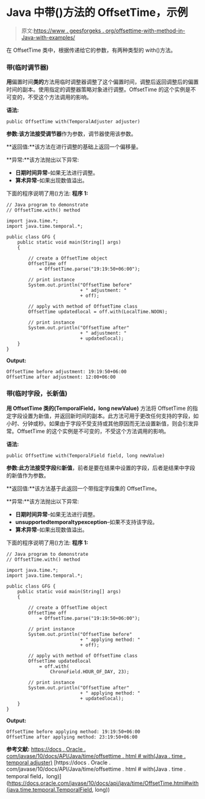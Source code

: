 # Java 中带()方法的 OffsetTime，示例

> 原文:[https://www . geesforgeks . org/offsettime-with-method-in-Java-with-examples/](https://www.geeksforgeeks.org/offsettime-with-method-in-java-with-examples/)

在 OffsetTime 类中，根据传递给它的参数，有两种类型的 with()方法。

### 带(临时调节器)

**用**偏置时间**类的**方法用临时调整器调整了这个偏置时间，调整后返回调整后的偏置时间的副本。使用指定的调整器策略对象进行调整。OffsetTime 的这个实例是不可变的，不受这个方法调用的影响。

**语法:**

```
public OffsetTime with(TemporalAdjuster adjuster)

```

**参数:**该方法接受**调节器**作为参数，调节器使用该参数。

**返回值:**该方法在进行调整的基础上返回一个偏移量。

**异常:**该方法抛出以下异常:

*   **日期时间异常**–如果无法进行调整。
*   **算术异常**–如果出现数值溢出。

下面的程序说明了用()方法:
**程序 1:**

```
// Java program to demonstrate
// OffsetTime.with() method

import java.time.*;
import java.time.temporal.*;

public class GFG {
    public static void main(String[] args)
    {

        // create a OffsetTime object
        OffsetTime off
            = OffsetTime.parse("19:19:50+06:00");

        // print instance
        System.out.println("OffsetTime before"
                           + " adjustment: "
                           + off);

        // apply with method of OffsetTime class
        OffsetTime updatedlocal = off.with(LocalTime.NOON);

        // print instance
        System.out.println("OffsetTime after"
                           + " adjustment: "
                           + updatedlocal);
    }
}
```

**Output:**

```
OffsetTime before adjustment: 19:19:50+06:00
OffsetTime after adjustment: 12:00+06:00

```

### 带(临时字段，长新值)

**用 **OffsetTime** 类的(TemporalField，long newValue)** 方法将 OffsetTime 的指定字段设置为新值，并返回新时间的副本。此方法可用于更改任何支持的字段，如小时、分钟或秒。如果由于字段不受支持或其他原因而无法设置新值，则会引发异常。OffsetTime 的这个实例是不可变的，不受这个方法调用的影响。

**语法:**

```
public OffsetTime with(TemporalField field, long newValue)

```

**参数:**此方法接受**字段**和**新值**，前者是要在结果中设置的字段，后者是结果中字段的新值作为参数。

**返回值:**该方法基于此返回一个带指定字段集的 OffsetTime。

**异常:**该方法抛出以下异常:

*   **日期时间异常**–如果无法进行调整。
*   **unsupportedtemporaltypexception**–如果不支持该字段。
*   **算术异常**–如果出现数值溢出。

下面的程序说明了用()方法:
**程序 1:**

```
// Java program to demonstrate
// OffsetTime.with() method

import java.time.*;
import java.time.temporal.*;

public class GFG {
    public static void main(String[] args)
    {

        // create a OffsetTime object
        OffsetTime off
            = OffsetTime.parse("19:19:50+06:00");

        // print instance
        System.out.println("OffsetTime before"
                           + " applying method: "
                           + off);

        // apply with method of OffsetTime class
        OffsetTime updatedlocal
            = off.with(
                ChronoField.HOUR_OF_DAY, 23);

        // print instance
        System.out.println("OffsetTime after"
                           + " applying method: "
                           + updatedlocal);
    }
}
```

**Output:**

```
OffsetTime before applying method: 19:19:50+06:00
OffsetTime after applying method: 23:19:50+06:00

```

**参考文献:**
[https://docs . Oracle . com/javase/10/docs/API/Java/time/offsettime . html # with(Java . time . temporal adjuster)](https://docs.oracle.com/javase/10/docs/api/java/time/OffsetTime.html#with(java.time.temporal.TemporalAdjuster))
[https://docs . Oracle . com/javase/10/docs/API/Java/time/offsettime . html # with(Java . time . temporal field，long)](https://docs.oracle.com/javase/10/docs/api/java/time/OffsetTime.html#with(java.time.temporal.TemporalField, long))